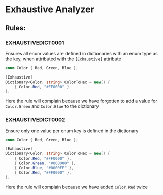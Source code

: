 # Exhaustive Analyzer

## Rules:

### EXHAUSTIVEDICT0001

Ensures all enum values are defined in dictionaries with an enum type as the key, when attributed with the `[Exhaustive]` attribute

```csharp
enum Color { Red, Green, Blue };

[Exhaustive]
Dictionary<Color, string> ColorToHex = new() {
    { Color.Red, "#FF0000" }
};
```

Here the rule will complain because we have forgotten to add a value for `Color.Green` and `Color.Blue` to the dictionary

### EXHAUSTIVEDICT0002

Ensure only one value per enum key is defined in the dictionary

```csharp
enum Color { Red, Green, Blue };

[Exhaustive]
Dictionary<Color, string> ColorToHex = new() {
    { Color.Red, "#FF0000" },
    { Color.Green, "#008000" },
    { Color.Blue, "#0000FF" },
    { Color.Red, "#FF0000" },
};
```

Here the rule will complain because we have added `Color.Red` twice
